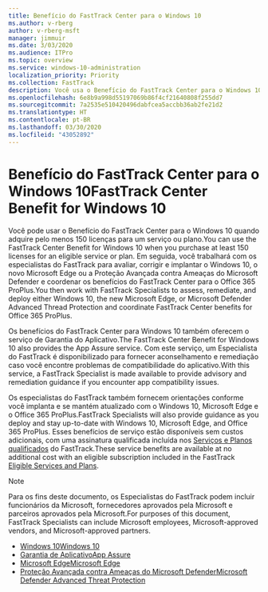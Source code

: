 ```yaml
---
title: Benefício do FastTrack Center para o Windows 10
ms.author: v-rberg
author: v-rberg-msft
manager: jimmuir
ms.date: 3/03/2020
ms.audience: ITPro
ms.topic: overview
ms.service: windows-10-administration
localization_priority: Priority
ms.collection: FastTrack
description: Você usa o Benefício do FastTrack Center para o Windows 10 quando adquire *pelo menos* 150 licenças para um serviço ou plano.
ms.openlocfilehash: 6e8b9a998d55197069b86f4cf21640808f255dd7
ms.sourcegitcommit: 7a2535e510420496dabfcea5accbb36ab2fe21d2
ms.translationtype: HT
ms.contentlocale: pt-BR
ms.lasthandoff: 03/30/2020
ms.locfileid: "43052892"
---
```

# <a name="fasttrack-center-benefit-for-windows-10"></a><span data-ttu-id="a6120-103">Benefício do FastTrack Center para o Windows 10</span><span class="sxs-lookup"><span data-stu-id="a6120-103">FastTrack Center Benefit for Windows 10</span></span>

<span data-ttu-id="a6120-104">Você pode usar o Benefício do FastTrack Center para o Windows 10 quando adquire pelo menos 150 licenças para um serviço ou plano.</span><span class="sxs-lookup"><span data-stu-id="a6120-104">You can use the FastTrack Center Benefit for Windows 10 when you purchase at least 150 licenses for an eligible service or plan.</span></span> <span data-ttu-id="a6120-105">Em seguida, você trabalhará com os especialistas do FastTrack para avaliar, corrigir e implantar o Windows 10, o novo Microsoft Edge ou a Proteção Avançada contra Ameaças do Microsoft Defender e coordenar os benefícios do FastTrack Center para o Office 365 ProPlus.</span><span class="sxs-lookup"><span data-stu-id="a6120-105">You then work with FastTrack Specialists to assess, remediate, and deploy either Windows 10, the new Microsoft Edge, or Microsoft Defender Advanced Thread Protection and coordinate FastTrack Center benefits for Office 365 ProPlus.</span></span> 

<span data-ttu-id="a6120-106">Os benefícios do FastTrack Center para Windows 10 também oferecem o serviço de Garantia do Aplicativo.</span><span class="sxs-lookup"><span data-stu-id="a6120-106">The FastTrack Center Benefit for Windows 10 also provides the App Assure service.</span></span> <span data-ttu-id="a6120-107">Com este serviço, um Especialista do FastTrack é disponibilizado para fornecer aconselhamento e remediação caso você encontre problemas de compatibilidade do aplicativo.</span><span class="sxs-lookup"><span data-stu-id="a6120-107">With this service, a FastTrack Specialist is made available to provide advisory and remediation guidance if you encounter app compatibility issues.</span></span> 

<span data-ttu-id="a6120-108">Os especialistas do FastTrack também fornecem orientações conforme você implanta e se mantém atualizado com o Windows 10, Microsoft Edge e o Office 365 ProPlus.</span><span class="sxs-lookup"><span data-stu-id="a6120-108">FastTrack Specialists will also provide guidance as you deploy and stay up-to-date with Windows 10, Microsoft Edge, and Office 365 ProPlus.</span></span> <span data-ttu-id="a6120-109">Esses benefícios de serviço estão disponíveis sem custos adicionais, com uma assinatura qualificada incluída nos [Serviços e Planos qualificados](M365-eligible-services-and-plans.md) do FastTrack.</span><span class="sxs-lookup"><span data-stu-id="a6120-109">These service benefits are available at no additional cost with an eligible subscription included in the FastTrack [Eligible Services and Plans](M365-eligible-services-and-plans.md).</span></span>
  
> [!NOTE]
> <span data-ttu-id="a6120-110">Para os fins deste documento, os Especialistas do FastTrack podem incluir funcionários da Microsoft, fornecedores aprovados pela Microsoft e parceiros aprovados pela Microsoft.</span><span class="sxs-lookup"><span data-stu-id="a6120-110">For purposes of this document, FastTrack Specialists can include Microsoft employees, Microsoft-approved vendors, and Microsoft-approved partners.</span></span> 
    
- [<span data-ttu-id="a6120-111">Windows 10</span><span class="sxs-lookup"><span data-stu-id="a6120-111">Windows 10</span></span>](Win-10-windows-10.md)
- [<span data-ttu-id="a6120-112">Garantia de Aplicativo</span><span class="sxs-lookup"><span data-stu-id="a6120-112">App Assure</span></span>](Win-10-app-assure.md)
- [<span data-ttu-id="a6120-113">Microsoft Edge</span><span class="sxs-lookup"><span data-stu-id="a6120-113">Microsoft Edge</span></span>](Win-10-microsoft-edge.md)
- [<span data-ttu-id="a6120-114">Proteção Avançada contra Ameaças do Microsoft Defender</span><span class="sxs-lookup"><span data-stu-id="a6120-114">Microsoft Defender Advanced Threat Protection</span></span>](Win-10-microsoft-defender-atp.md)

